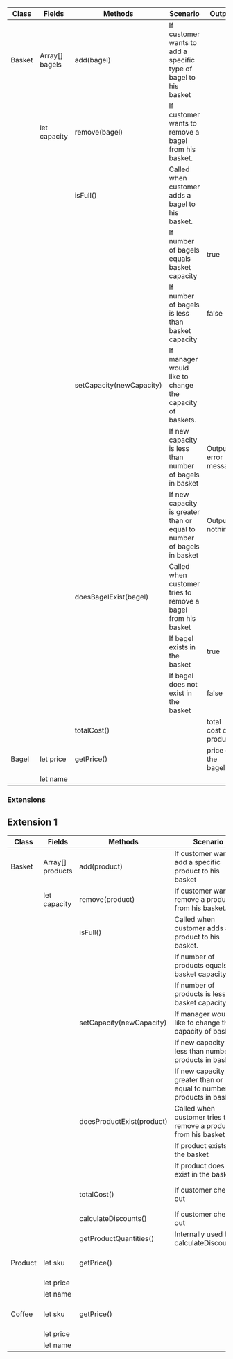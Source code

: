 
| Class     | Fields         | Methods                  | Scenario                                                               | Output                 |
|-----------|----------------|--------------------------|------------------------------------------------------------------------|------------------------|
| Basket    | Array[] bagels | add(bagel)               | If customer wants to add a specific type of bagel to his basket        |                        |
|           | let capacity   | remove(bagel)            | If customer wants to remove a bagel from his basket.                   |                        |
|           |                | isFull()                 | Called when customer adds a bagel to his basket.                       |                        |
|           |                |                          | If number of bagels equals basket capacity                             | true                   |
|           |                |                          | If number of bagels is less than basket capacity                       | false                  |
|           |                | setCapacity(newCapacity) | If manager would like to change the capacity of baskets.               |                        |
|           |                |                          | If new capacity is less than number of bagels in basket                | Output error message   |
|           |                |                          | If new capacity is greater than or equal to number of bagels in basket | Output nothing         |
|           |                | doesBagelExist(bagel)    | Called when customer tries to remove a bagel from his basket           |                        |
|           |                |                          | If bagel exists in the basket                                          | true                   |
|           |                |                          | If bagel does not exist in the basket                                  | false                  |
|           |                | totalCost()              |                                                                        | total cost of products |
| Bagel     | let price      | getPrice()               |                                                                        | price of the bagel     |
|           | let name       |                          |                                                                        |                        |


### Extensions
## Extension 1

| Class     | Fields                  | Methods                  | Scenario                                                                 | Output                 |
|-----------|-------------------------|--------------------------|--------------------------------------------------------------------------|------------------------|
| Basket    | Array[] products        | add(product)             | If customer wants to add a specific product to his basket                |                        |
|           | let capacity            | remove(product)          | If customer wants to remove a product from his basket.                   |                        |
|           |                         | isFull()                 | Called when customer adds a product to his basket.                       |                        |
|           |                         |                          | If number of products equals basket capacity                             | true                   |
|           |                         |                          | If number of products is less than basket capacity                       | false                  |
|           |                         | setCapacity(newCapacity) | If manager would like to change the capacity of baskets.                 |                        |
|           |                         |                          | If new capacity is less than number of products in basket                | Output error message   |
|           |                         |                          | If new capacity is greater than or equal to number of products in basket | Output nothing         |
|           |                         | doesProductExist(product)| Called when customer tries to remove a product from his basket           |                        |
|           |                         |                          | If product exists in the basket                                          | true                   |
|           |                         |                          | If product does not exist in the basket                                  | false                  |
|           |                         | totalCost()              | If customer checks out                                                   | total cost of products |
|           |                         | calculateDiscounts()     | If customer checks out                                                   | total discounts        |
|           |                         | getProductQuantities()   | Internally used by calculateDiscounts()                                  | product quantities     |
| Product   | let sku                 | getPrice()               |                                                                          | price of the product   |
|           | let price               |                          |                                                                          |                        |
|           | let name                |                          |                                                                          |                        |
| Coffee    | let sku                 | getPrice()               |                                                                          | price of the coffee    |
|           | let price               |                          |                                                                          |                        |
|           | let name                |                          |                                                                          |                        |



